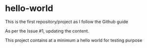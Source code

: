 # hello-world
This is the first repository/project as I follow the Github guide

As per the Issue #1, updating the content.

This project contains at a minimum a hello world for testing purpose
